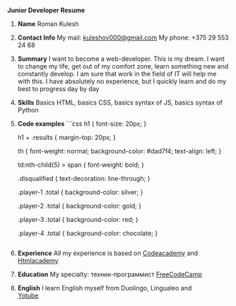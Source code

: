 **Junior Developer Resume**
1. **Name**  Roman Kulesh  
2. **Contact Info**  My mail: kuleshov000@gmail.com  My phone: +375 29 553 24 68
3. **Summary**  I want to become a web-developer. This is my dream. I want to change my life, get out of my comfort zone, learn something new and constantly develop. I am sure that work in the field of IT will help me with this. I have absolutely no experience, but I quickly learn and do my best to progress day by day
4. **Skills**  Basics HTML, basics CSS, basics syntax of JS, basics syntax of Python
5. **Code examples**  ```css
      h1 {
      font-size: 20px;
    }

    h1 + .results {
      margin-top: 20px;
    }

    th {
      font-weight: normal;
      background-color: #dad7f4;
      text-align: left;
    }

    td:nth-child(5) > span {
      font-weight: bold;
    }

    .disqualified {
      text-decoration: line-through;
    }

    .player-1 .total {
      background-color: silver;
    }

    .player-2 .total {
      background-color: gold;
    }

    .player-3 .total {
      background-color: red;
    }

    .player-4 .total {
      background-color: chocolate;
    }
   ```
6. **Experience**  All my experience is based on  [Codeacademy](https://www.codecademy.com/) and  
   [Htmlacademy](https://htmlacademy.ru/)  
7. **Education**  My specialty: техник-программист
   [FreeCodeCamp](https://www.youtube.com/channel/UC8butISFwT-Wl7EV0hUK0BQ)
8. **English**  I learn English myself from Duolingo, Lingualeo and  
   [Yotube](https://www.youtube.com/channel/UC_3oKG5Szq-m6Xz-MjRZgpw)
